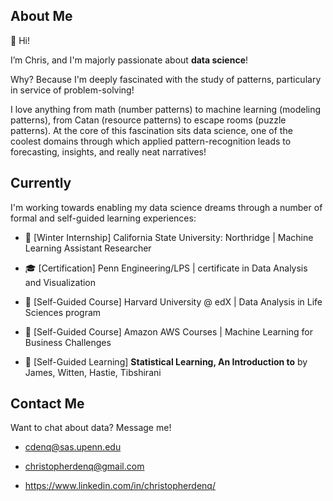 ## About Me

👋 Hi! 

I’m Chris, and I'm majorly passionate about **data science**!

Why? Because I'm deeply fascinated with the study of patterns, particulary in service of problem-solving!

I love anything from math (number patterns) to machine learning (modeling patterns), from Catan (resource patterns) to escape rooms (puzzle patterns). At the core of this fascination sits data science, one of the coolest domains through which applied pattern-recognition leads to forecasting, insights, and really neat narratives!

## Currently
I'm working towards enabling my data science dreams through a number of formal and self-guided learning experiences:

- 🧪 [Winter Internship] California State University: Northridge | Machine Learning Assistant Researcher

- 🎓 [Certification] Penn Engineering/LPS | certificate in Data Analysis and Visualization

- 🌱 [Self-Guided Course] Harvard University @ edX | Data Analysis in Life Sciences program

- 🌱 [Self-Guided Course] Amazon AWS Courses | Machine Learning for Business Challenges

- 📘 [Self-Guided Learning] __Statistical Learning, An Introduction to__ by James, Witten, Hastie, Tibshirani

## Contact Me
Want to chat about data? Message me!

   - cdenq@sas.upenn.edu
    
   - christopherdenq@gmail.com
   
   - https://www.linkedin.com/in/christopherdenq/
